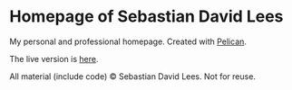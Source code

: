 # Homepage of Sebastian David Lees
My personal and professional homepage. Created with [Pelican](https://https://getpelican.com/.com).

The live version is [here](https://sebs.website).

All material (include code) © Sebastian David Lees. Not for reuse. 
